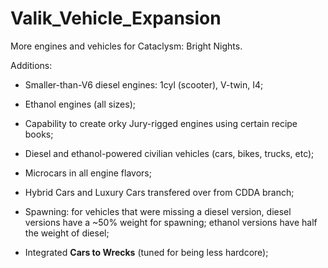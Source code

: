 # Valik_Vehicle_Expansion
More engines and vehicles for Cataclysm: Bright Nights.

Additions:

- Smaller-than-V6 diesel engines: 1cyl (scooter), V-twin, I4;

- Ethanol engines (all sizes);

- Capability to create orky Jury-rigged engines using certain recipe books;

- Diesel and ethanol-powered civilian vehicles (cars, bikes, trucks, etc);

- Microcars in all engine flavors;

- Hybrid Cars and Luxury Cars transfered over from CDDA branch;

- Spawning: for vehicles that were missing a diesel version, diesel versions have a ~50% weight for spawning; ethanol versions have half the weight of diesel;

- Integrated **Cars to Wrecks** (tuned for being less hardcore);
